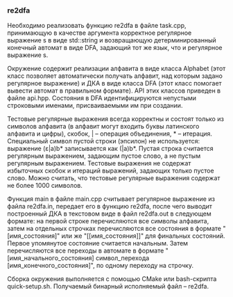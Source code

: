 ### re2dfa
Необходимо реализовать функцию re2dfa в файле task.cpp, принимающую в качестве аргумента корректное регулярное выражение s в виде std::string и возвращающую детерминированный конечный автомат в виде DFA, задающий тот же язык, что и регулярное выражение s.

Окружение содержит реализации алфавита в виде класса Alphabet (этот класс позволяет автоматически получать алфавит, над которым задано регулярное выражение) и ДКА в виде класса DFA (этот класс помогает вывести автомат в правильном формате). API этих классов приведен в файле api.hpp. Состояния в DFA идентифицируются непустыми строковыми именами, присваиваемыми им при создании.

Тестовые регулярные выражения всегда корректны и состоят только из символов алфавита (в алфавит могут входить буквы латинского алфавита и цифры), скобок, | – операция объединения, * – итерация. Специальный символ пустой строки (эпсилон) не используется: выражение (ε|a)b* записывается как (|a)b*. Пустая строка считается регулярным выражением, задающим пустое слово, а не пустым регулярным выражением. Тестовые выражения не содержат избыточных скобок и итераций выражений, задающих только пустое слово. Можно считать, что тестовые регулярные выражения содержат не более 1000 символов.

Функция main в файле main.cpp считывает регулярное выражение из файла re2dfa.in, передает его в функцию re2dfa, после чего выводит построенный ДКА в текстовом виде в файл re2dfa.out в следующем формате: на первой строке перечисляются все символы алфавита, затем на отдельных строчках перечисляются все состояния в формате "[имя_состояния]" или же "[[имя_состояния]]" для финальных состояний. Первое упомянутое состояние считается начальным. Затем перечисляются все переходы в автомате в формате "[имя_начального_состояния] символ_перехода [имя_конечного_состояния]", по одному переходу на строчку.

Сборка окружения выполняется с помощью CMake или bash-скрипта quick-setup.sh. Получаемый бинарный исполняемый файл – re2dfa.
